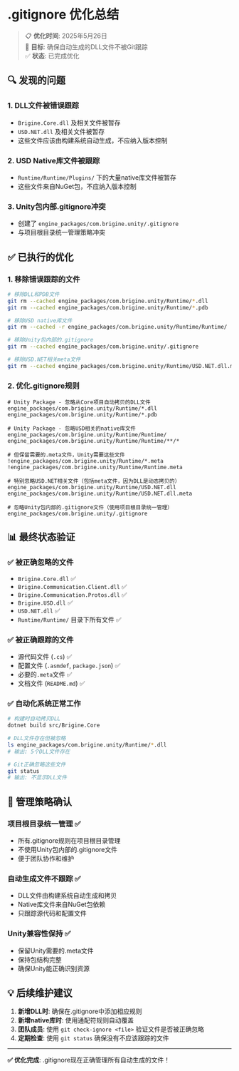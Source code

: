 # .gitignore 优化总结

> 📋 **优化时间**: 2025年5月26日  
> 🎯 **目标**: 确保自动生成的DLL文件不被Git跟踪  
> ✅ **状态**: 已完成优化

## 🔍 发现的问题

### 1. **DLL文件被错误跟踪**
- `Brigine.Core.dll` 及相关文件被暂存
- `USD.NET.dll` 及相关文件被暂存
- 这些文件应该由构建系统自动生成，不应纳入版本控制

### 2. **USD Native库文件被跟踪**
- `Runtime/Runtime/Plugins/` 下的大量native库文件被暂存
- 这些文件来自NuGet包，不应纳入版本控制

### 3. **Unity包内部.gitignore冲突**
- 创建了 `engine_packages/com.brigine.unity/.gitignore`
- 与项目根目录统一管理策略冲突

## ✅ 已执行的优化

### 1. **移除错误跟踪的文件**
```bash
# 移除DLL和PDB文件
git rm --cached engine_packages/com.brigine.unity/Runtime/*.dll
git rm --cached engine_packages/com.brigine.unity/Runtime/*.pdb

# 移除USD native库文件
git rm --cached -r engine_packages/com.brigine.unity/Runtime/Runtime/

# 移除Unity包内部的.gitignore
git rm --cached engine_packages/com.brigine.unity/.gitignore

# 移除USD.NET相关meta文件
git rm --cached engine_packages/com.brigine.unity/Runtime/USD.NET.dll.meta
```

### 2. **优化.gitignore规则**
```gitignore
# Unity Package - 忽略从Core项目自动拷贝的DLL文件
engine_packages/com.brigine.unity/Runtime/*.dll
engine_packages/com.brigine.unity/Runtime/*.pdb

# Unity Package - 忽略USD相关的native库文件
engine_packages/com.brigine.unity/Runtime/Runtime/
engine_packages/com.brigine.unity/Runtime/Runtime/**/*

# 但保留需要的.meta文件，Unity需要这些文件
!engine_packages/com.brigine.unity/Runtime/*.meta
!engine_packages/com.brigine.unity/Runtime/Runtime.meta

# 特别忽略USD.NET相关文件（包括meta文件，因为DLL是动态拷贝的）
engine_packages/com.brigine.unity/Runtime/USD.NET.dll
engine_packages/com.brigine.unity/Runtime/USD.NET.dll.meta

# 忽略Unity包内部的.gitignore文件（使用项目根目录统一管理）
engine_packages/com.brigine.unity/.gitignore
```

## 📊 最终状态验证

### ✅ 被正确忽略的文件
- `Brigine.Core.dll` ✅
- `Brigine.Communication.Client.dll` ✅
- `Brigine.Communication.Protos.dll` ✅
- `Brigine.USD.dll` ✅
- `USD.NET.dll` ✅
- `Runtime/Runtime/` 目录下所有文件 ✅

### ✅ 被正确跟踪的文件
- 源代码文件 (`.cs`) ✅
- 配置文件 (`.asmdef`, `package.json`) ✅
- 必要的`.meta`文件 ✅
- 文档文件 (`README.md`) ✅

### ✅ 自动化系统正常工作
```bash
# 构建时自动拷贝DLL
dotnet build src/Brigine.Core

# DLL文件存在但被忽略
ls engine_packages/com.brigine.unity/Runtime/*.dll
# 输出: 5个DLL文件存在

# Git正确忽略这些文件
git status
# 输出: 不显示DLL文件
```

## 🎯 管理策略确认

### **项目根目录统一管理** ✅
- 所有.gitignore规则在项目根目录管理
- 不使用Unity包内部的.gitignore文件
- 便于团队协作和维护

### **自动生成文件不跟踪** ✅
- DLL文件由构建系统自动生成和拷贝
- Native库文件来自NuGet包依赖
- 只跟踪源代码和配置文件

### **Unity兼容性保持** ✅
- 保留Unity需要的.meta文件
- 保持包结构完整
- 确保Unity能正确识别资源

## 💡 后续维护建议

1. **新增DLL时**: 确保在.gitignore中添加相应规则
2. **新增native库时**: 使用通配符规则自动覆盖
3. **团队成员**: 使用 `git check-ignore <file>` 验证文件是否被正确忽略
4. **定期检查**: 使用 `git status` 确保没有不应该跟踪的文件

---

**✅ 优化完成**: .gitignore现在正确管理所有自动生成的文件！ 